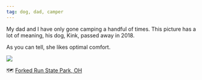 ```yaml
---
tag: dog, dad, camper
---
```

My dad and I have only gone camping a handful of times. This picture has a lot of meaning, his dog, Kink, passed away in 2018. 

As you can tell, she likes optimal comfort.

![](https://ik.imagekit.io/lkat/blog/20180422_110339_fYh7xtCfV.jpg?updatedAt=1682178224364)

🗺️ [Forked Run State Park, OH](https://ohiodnr.gov/go-and-do/plan-a-visit/find-a-property/forked-run-state-park)
